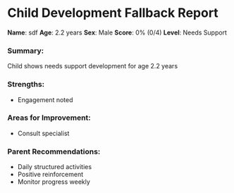 # Child Development Fallback Report

**Name**: sdf
**Age**: 2.2 years
**Sex**: Male
**Score**: 0% (0/4)
**Level**: Needs Support

### Summary:
Child shows needs support development for age 2.2 years

### Strengths:
- Engagement noted

### Areas for Improvement:
- Consult specialist

### Parent Recommendations:
- Daily structured activities
- Positive reinforcement
- Monitor progress weekly